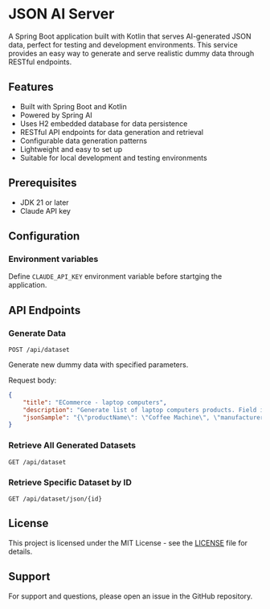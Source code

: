 # JSON AI Server

A Spring Boot application built with Kotlin that serves AI-generated JSON data, perfect for testing and development environments. This service provides an easy way to generate and serve realistic dummy data through RESTful endpoints.

## Features

- Built with Spring Boot and Kotlin
- Powered by Spring AI
- Uses H2 embedded database for data persistence
- RESTful API endpoints for data generation and retrieval
- Configurable data generation patterns
- Lightweight and easy to set up
- Suitable for local development and testing environments

## Prerequisites

- JDK 21 or later
- Claude API key


## Configuration

### Environment variables

Define `CLAUDE_API_KEY` environment variable before startging the application.

## API Endpoints

### Generate Data

```
POST /api/dataset
```

Generate new dummy data with specified parameters.

Request body:
```json
{
    "title": "ECommerce - laptop computers",
    "description": "Generate list of laptop computers products. Field image contains any valid image url.",
    "jsonSample": "{\"productName\": \"Coffee Machine\", \"manufacturer\": \"Bosh\", \"price\": 400, \"image\": \"https://assets.epicurious.com/photos/62741684ef40ea9d3866a0be/16:9/w_2560%2Cc_limit/breville-bambino-espresso-maker_HERO_050422_8449_VOG_Badge_final.jpg\"}"
}
```

### Retrieve All Generated Datasets

```
GET /api/dataset
```

### Retrieve Specific Dataset by ID

```
GET /api/dataset/json/{id}
```

## License

This project is licensed under the MIT License - see the [LICENSE](LICENSE) file for details.


## Support

For support and questions, please open an issue in the GitHub repository.